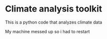 # Climate analysis toolkit

This is a python code that analyzes climate data

My machine messed up so i had to restart
